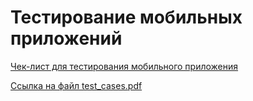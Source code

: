 # Тестирование мобильных приложений
[Чек-лист для тестирования мобильного приложения](https://docs.google.com/spreadsheets/d/1ZDBFI9ZM9S9ehtDhM_fdagTEnRy36m8_UTYZ_KH_eWE/edit?usp=sharing)

[Ссылка на файл test_cases.pdf](https://github.com/KseniiaPetrova923/mobile/blob/main/test_cases.pdf)
